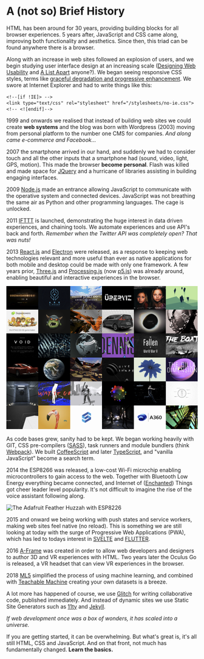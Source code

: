 # A \(not so\) Brief History

HTML has been around for 30 years, providing building blocks for all browser experiences. 5 years after, JavaScript and CSS came along, improving both functionality and aesthetics. Since then, this triad can be found anywhere there is a browser.

Along with an increase in web sites followed an explosion of users, and we begin studying user interface design at an increasing scale \([Designing Web Usability](https://www.nngroup.com/books/designing-web-usability/) and [A List Apart](https://alistapart.com/) anyone?\). We began seeing responsive CSS styles, terms like [graceful degradation and progressive enhancement](https://www.w3.org/wiki/Graceful_degradation_versus_progressive_enhancement). We swore at Internet Explorer and had to write things like this:

```markup
<!--[if !IE]> -->
<link type="text/css" rel="stylesheet" href="/stylesheets/no-ie.css">
<!-- <![endif]-->
```

1999 and onwards we realised that instead of building web sites we could create **web systems** and the blog was born with Wordpress \(2003\) moving from personal platform to the number one CMS for companies. _And along came e-commerce and Facebook…_

2007 the smartphone arrived in our hand, and suddenly we had to consider touch and all the other inputs that a smartphone had \(sound, video, light, GPS, motion\). This made the browser **become personal**. Flash was killed and made space for [JQuery](https://jquery.org/) and a hurricane of libraries assisting in building engaging interfaces.

2009 [Node.js](https://nodejs.org/) made an entrance allowing JavaScript to communicate with the operative system and connected devices. JavaScript was not breathing the same air as Python and other programming languages. The cage is unlocked.

2011 [IFTTT](https://ifttt.com/) is launched, demonstrating the huge interest in data driven experiences, and chaining tools. We automate experiences and use API's back and forth. _Remember when the Twitter API was completely open? That was nuts!_

2013 [React.js](https://reactjs.org/) and [Electron](https://www.electronjs.org/) were released, as a response to keeping web technologies relevant and more useful than ever as native applications for both mobile and desktop could be made with only one framework. A few years prior, [Three.js](https://threejs.org/) and [Processing.js](http://processingjs.org/) \(now [p5.js](https://p5js.org/)\) was already around, enabling beautiful  and interactive experiences in the browser.

![Screenshot from Threejs.org](../.gitbook/assets/threejs.png)

As code bases grew, sanity had to be kept. We began working heavily with GIT, CSS pre-compilers \([SASS](https://sass-lang.com/)\), task runners and module bundlers \(think [Webpack](https://webpack.js.org/)\). We built [CoffeeScript](https://coffeescript.org/) and later [TypeScript](https://www.typescriptlang.org/), and "vanilla JavaScript" become a search term.

2014 the ESP8266 was released, a low-cost Wi-Fi microchip enabling microcontrollers to gain access to the web. Together with Bluetooth Low Energy everything became connected, and Internet of \([Enchanted](http://enchantedobjects.com/)\) Things got cheer leader level popularity. It's not difficult to imagine the rise of the voice assistant following along.

![The Adafruit Feather Huzzah with ESP8226](https://cdn-shop.adafruit.com/970x728/2821-05.jpg)

2015 and onward we being working with push states and service workers, making web sites feel native \(no reload\). This is something we are still looking at today with the surge of Progressive Web Applications \(PWA\), which has led to todays interest in [SVELTE](https://svelte.dev/) and [FLUTTER](https://flutter.dev/). 

2016 [A-Frame](https://aframe.io/) was created in order to allow web developers and designers to author 3D and VR experiences with HTML. Two years later the Oculus Go is released, a VR headset that can view VR experiences in the browser.

2018 [ML5](https://ml5js.github.io/) simplified the process of using machine learning, and combined with [Teachable Machine](https://teachablemachine.withgoogle.com/) creating your own datasets is a breeze.

A lot more has happened of course, we use [Glitch](http://glitch.com/) for writing collaborative code, published immediately. And instead of dynamic sites we use Static Site Generators such as [11ty](https://www.11ty.dev/) and [Jekyll](https://jekyllrb.com/).

_If web development once was a box of wonders, it has scaled into a universe._

If you are getting started, it can be overwhelming. But what's great is, it's all still HTML, CSS and JavaScript. And on that front, not much has fundamentally changed. **Learn the basics.**

